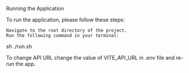Running the Application

To run the application, please follow these steps:

    Navigate to the root directory of the project.
    Run the following command in your terminal:

sh ./run.sh

To change API URL change the value of VITE_API_URL in .env file and re-run the app.
